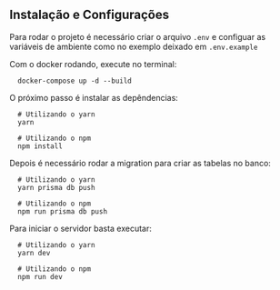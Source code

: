 ## Instalação e Configurações

Para rodar o projeto é necessário criar o arquivo ``.env`` e configuar as variáveis de ambiente como no exemplo deixado em ``.env.example``

Com o docker rodando, execute no terminal:

```shell
  docker-compose up -d --build
```

O próximo passo é instalar as depêndencias:

```shell 
  # Utilizando o yarn
  yarn

  # Utilizando o npm
  npm install
```

Depois é necessário rodar a migration para criar as tabelas no banco:

```shell 
  # Utilizando o yarn
  yarn prisma db push

  # Utilizando o npm
  npm run prisma db push
```

Para iniciar o servidor basta executar:

```shell
  # Utilizando o yarn
  yarn dev
  
  # Utilizando o npm
  npm run dev
```